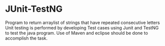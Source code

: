 # JUnit-TestNG
Program to return arraylist of strings that have repeated consecutive letters
Unit testing is performed by developing Test cases using Junit and TestNG to test the java program. 
Use of Maven and eclipse should be done to accomplish the task.
